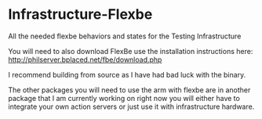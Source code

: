 # Infrastructure-Flexbe
All the needed flexbe behaviors and states for the Testing Infrastructure


You will need to also download FlexBe use the installation instructions here:
http://philserver.bplaced.net/fbe/download.php


I recommend building from source as I have had bad luck with the binary.


The other packages you will need to use the arm with flexbe are in another package that I am currently working on
right now you will either have to integrate your own action servers or just use it with infrastructure hardware.

